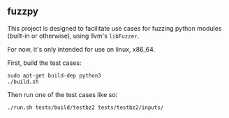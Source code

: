
## fuzzpy
This project is designed to facilitate use cases for fuzzing
python modules (built-in or otherwise), using llvm's `libFuzzer`.

For now, it's only intended for use on linux, x86_64.  

First, build the test cases:

    sudo apt-get build-dep python3
    ./build.sh

Then run one of the test cases like so:

    ./run.sh tests/build/testbz2 tests/testbz2/inputs/

